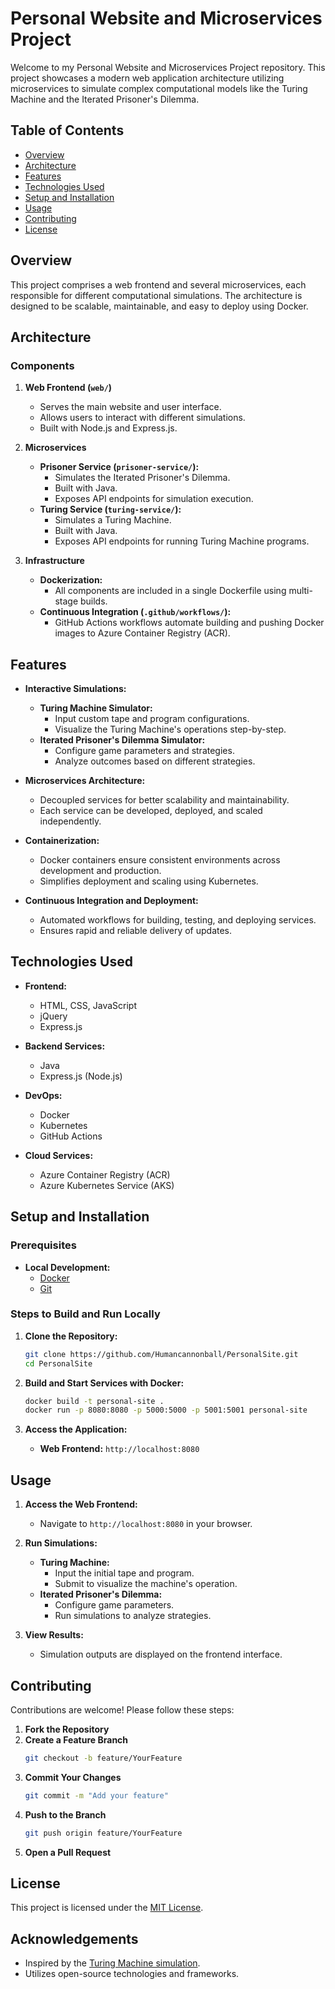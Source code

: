 # Personal Website and Microservices Project

Welcome to my Personal Website and Microservices Project repository. This project showcases a modern web application architecture utilizing microservices to simulate complex computational models like the Turing Machine and the Iterated Prisoner's Dilemma. 

## Table of Contents

- [Overview](#overview)
- [Architecture](#architecture)
- [Features](#features)
- [Technologies Used](#technologies-used)
- [Setup and Installation](#setup-and-installation)
- [Usage](#usage)
- [Contributing](#contributing)
- [License](#license)

## Overview

This project comprises a web frontend and several microservices, each responsible for different computational simulations. The architecture is designed to be scalable, maintainable, and easy to deploy using Docker.

## Architecture

### Components

1. **Web Frontend (`web/`)**
    - Serves the main website and user interface.
    - Allows users to interact with different simulations.
    - Built with Node.js and Express.js.

2. **Microservices**
    - **Prisoner Service (`prisoner-service/`):**
        - Simulates the Iterated Prisoner's Dilemma.
        - Built with Java.
        - Exposes API endpoints for simulation execution.
    - **Turing Service (`turing-service/`):**
        - Simulates a Turing Machine.
        - Built with Java.
        - Exposes API endpoints for running Turing Machine programs.

3. **Infrastructure**
    - **Dockerization:**
        - All components are included in a single Dockerfile using multi-stage builds.
    - **Continuous Integration (`.github/workflows/`):**
        - GitHub Actions workflows automate building and pushing Docker images to Azure Container Registry (ACR).

## Features

- **Interactive Simulations:**
    - **Turing Machine Simulator:**
        - Input custom tape and program configurations.
        - Visualize the Turing Machine's operations step-by-step.
    - **Iterated Prisoner's Dilemma Simulator:**
        - Configure game parameters and strategies.
        - Analyze outcomes based on different strategies.

- **Microservices Architecture:**
    - Decoupled services for better scalability and maintainability.
    - Each service can be developed, deployed, and scaled independently.

- **Containerization:**
    - Docker containers ensure consistent environments across development and production.
    - Simplifies deployment and scaling using Kubernetes.

- **Continuous Integration and Deployment:**
    - Automated workflows for building, testing, and deploying services.
    - Ensures rapid and reliable delivery of updates.

## Technologies Used

- **Frontend:**
    - HTML, CSS, JavaScript
    - jQuery
    - Express.js

- **Backend Services:**
    - Java
    - Express.js (Node.js)

- **DevOps:**
    - Docker
    - Kubernetes
    - GitHub Actions

- **Cloud Services:**
    - Azure Container Registry (ACR)
    - Azure Kubernetes Service (AKS)

## Setup and Installation

### Prerequisites

- **Local Development:**
    - [Docker](https://www.docker.com/get-started)
    - [Git](https://git-scm.com/downloads)

### Steps to Build and Run Locally

1. **Clone the Repository:**
    ```sh
    git clone https://github.com/Humancannonball/PersonalSite.git
    cd PersonalSite
    ```

2. **Build and Start Services with Docker:**
    ```sh
    docker build -t personal-site .
    docker run -p 8080:8080 -p 5000:5000 -p 5001:5001 personal-site
    ```

3. **Access the Application:**
    - **Web Frontend:** `http://localhost:8080`

## Usage

1. **Access the Web Frontend:**
    - Navigate to `http://localhost:8080` in your browser.

2. **Run Simulations:**
    - **Turing Machine:**
        - Input the initial tape and program.
        - Submit to visualize the machine's operation.
    - **Iterated Prisoner's Dilemma:**
        - Configure game parameters.
        - Run simulations to analyze strategies.

3. **View Results:**
    - Simulation outputs are displayed on the frontend interface.

## Contributing

Contributions are welcome! Please follow these steps:

1. **Fork the Repository**
2. **Create a Feature Branch**
    ```sh
    git checkout -b feature/YourFeature
    ```
3. **Commit Your Changes**
    ```sh
    git commit -m "Add your feature"
    ```
4. **Push to the Branch**
    ```sh
    git push origin feature/YourFeature
    ```
5. **Open a Pull Request**

## License

This project is licensed under the [MIT License](LICENSE).

## Acknowledgements

- Inspired by the [Turing Machine simulation](https://morphett.info/turing/turing.html).
- Utilizes open-source technologies and frameworks.
